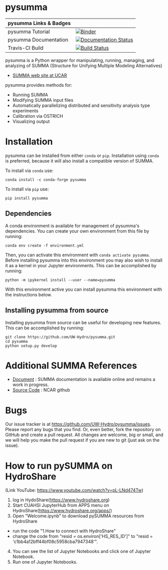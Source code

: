 # pysumma

| pysumma Links & Badges              |                                                                             |
|------------------------|----------------------------------------------------------------------------------------------------------------------------------------------------------------------------------------------------------|
| pysumma Tutorial          | [![Binder](https://notebooks.gesis.org/binder/badge_logo.svg)](https://notebooks.gesis.org/binder/v2/gh/UW-Hydro/pysumma/develop) |
| pysumma Documentation      | [![Documentation Status](http://readthedocs.org/projects/pysumma/badge/?version=develop)](http://pysumma.readthedocs.io/en/develop/?badge=develop) |
| Travis-CI Build           | [![Build Status](https://travis-ci.com/UW-Hydro/pysumma.svg?branch=master)](https://travis-ci.org/UW-Hydro/pysumma) |

pysumma is a Python wrapper for manipulating, running, managing, and analyzing
of SUMMA (Structure for Unifying Multiple Modeling Alternatives)
* [SUMMA web site at UCAR ](https://www.rap.ucar.edu/projects/summa)

pysumma provides methods for:
 - Running SUMMA
 - Modifying SUMMA input files
 - Automatically parallelizing distributed and sensitivity analysis type experiments
 - Calibration via OSTRICH
 - Visualizing output

Installation
============

pysumma can be installed from either `conda` or `pip`. Installation using `conda` is preferred, because
it will also install a compatible version of SUMMA.

To install via `conda` use:

```conda install -c conda-forge pysumma```

To install via `pip` use:

```pip install pysumma```


Dependencies
------------

A conda environment is available for management of pysumma's dependencies.
You can create your own environment from this file by running:

```conda env create -f environment.yml```

Then, you can activate this environment with `conda activate pysumma`.
Before installing pysumma into this environment you may also wish to install it as a kernel in your Jupyter environments.
This can be accomplished by running:

```python -m ipykernel install --user --name=pysumma```

With this environment active you can install pysumma this environment with the instructions below.

Installing pysumma from source
------------------------------

Installing pysumma from source can be useful for developing new features. This can be accomplished by
running:

    git clone https://github.com/UW-Hydro/pysumma.git
    cd pysumma
    python setup.py develop


# Additional SUMMA References
 - [Document](http://summa.readthedocs.io/en/latest/) : SUMMA documentation is available online and remains a work in progress.
 - [Source Code](https://github.com/NCAR/summa) : NCAR github

# Bugs
  Our issue tracker is at https://github.com/UW-Hydro/pysumma/issues.
  Please report any bugs that you find.  Or, even better, fork the repository on
  GitHub and create a pull request.  All changes are welcome, big or small, and we
  will help you make the pull request if you are new to git
  (just ask on the issue).

# How to run pySUMMA on HydroShare
 (Link YouTube: https://www.youtube.com/watch?v=pL-LNd474Tw)
 1) log in HydoShare(https://www.hydroshare.org)
 2) Start CUAHSI JupyterHub from APPS menu on HydroShare(https://www.hydroshare.org/apps/)
 3) Open "Welcome.ipynb" to download pySUMMA resources from HydroShare
  - run the code "1.How to connect with HydroShare"
  - change the code from "resid = os.environ['HS_RES_ID']" to "resid = 'c1bb4a12bff44bf08c5958cba7947348'".
 4) You can see the list of Jupyter Notebooks and click one of Jupyter Notebook.
 5) Run one of Jupyter Notebooks.
